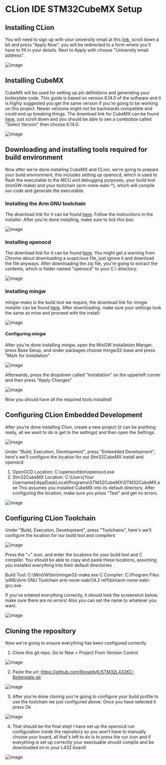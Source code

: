 # CLion IDE STM32CubeMX Setup

## Installing CLion
You will need to sign up with your university email at this [link](https://www.jetbrains.com/community/education/#students), scroll down a bit and press "Apply Now", you will be redirected to a form where you'll have to fill in your details.
Next to Apply with choose "University email address".

![image](https://github.com/user-attachments/assets/e7659ac8-fad1-499f-88e2-4a16d185f548)

## Installing CubeMX
CubeMX will be used for setting up pin definitions and generating your boilerplate code.
This guide is based on version 6.14.0 of the software and it is highly suggested you get the same version if you're going to be working on this project. Newer versions might not be backwards compatible and could end up breaking things.
The download link for CubeMX can be found [here](https://www.st.com/en/development-tools/stm32cubemx.html), just scroll down and you should be able to see a combobox called "Select Version" then choose 6.14.0.

![image](https://github.com/user-attachments/assets/aee97c16-e737-411b-94fa-6c708197581c)


## Downloading and installing tools required for build environment
Now after we're done installing CubeMX and CLion, we're going to prepare your build environment, this includes setting up openocd, which is used to flash the executable to the MCU and debugging purposes, your build tool (minGW-make) and your toolchain (arm-none-eabi-*), which will compile our code and generate the executable.
### Installing the Arm GNU toolchain
The download link for it can be found [here](https://drive.google.com/file/d/158hINy_kgiKLzf6zWr_2zqL_ZSa81_dX/view?usp=drive_link).
Follow the instructions in the installer.
After you're done installing, make sure to tick this box:

![image](https://github.com/user-attachments/assets/4fe0f21a-a405-43ad-bb80-447b72cc8d9e)

### Installing openocd
The download link for it can be found [here](https://drive.google.com/file/d/14RiTFgcj9DMeWCuWvT7mSWQa3KFe1E0L/view?usp=drive_link).
You might get a warning from Chrome about downloading a suspicious file, just ignore it and download the file anyways.
After downloading the zip file, you're going to extract the contents, which is folder named "openocd" to your C:\ directory.

![image](https://github.com/user-attachments/assets/b33a7043-3161-4085-b74c-a8d7644d954c)

### Installing mingw
mingw-make is the build tool we require, the download link for mingw installer can be found [here](https://drive.google.com/file/d/1TSeXzfRw1Ry84np91ZoGA8Q7HScLFBuR/view?usp=drive_link).
After downloading, make sure your settings look the same as mine and proceed with the install: 

![image](https://github.com/user-attachments/assets/b8a21046-66a8-4b23-b4b1-4da26f3005e4)

#### Configuring mingw
After you're done installing mingw, open the MinGW Installation Manger. press Base Setup, and under packages choose mingw32-base and press "Mark for installation"

![image](https://github.com/user-attachments/assets/d720025c-5009-4b12-8138-a3908eeaca0c)

Afterwards, press the dropdown called "Installation" on the upperleft corner and then press "Apply Changes"

![image](https://github.com/user-attachments/assets/1f82fdd3-7aa6-41d4-ac71-046a63d77e1d)

Now you should have all the required tools installed!

## Configuring CLion Embedded Development

After you're done installing Clion, create a new project (it can be anything really, all we want to do is get to the settings) and then open the Settings.

![image](https://github.com/user-attachments/assets/0bc9d065-38f4-49bd-89ca-917b687e910f)

Under "Build, Execution, Development", press "Embedded Development", here's we'll configure the location for out Stm32CubeMX install and openocd
1. OpenOCD Location: C:\openocd\bin\openocd.exe
2. Stm32CubeMX Location: C:\Users\[Your Username]\AppData\Local\Programs\STM32CubeMX\STM32CubeMX.exe
This assumes you installed CubeMX into its default directory.
After configuring the location, make sure you press "Test" and get no errors.

![image](https://github.com/user-attachments/assets/544636c6-dba4-4a1f-b377-f60ca0f99152)

## Configuring CLion Toolchain

Under "Build, Execution, Development", press "Toolchains", here's we'll configure the location for our build tool and compilers

![image](https://github.com/user-attachments/assets/8b797330-039b-4190-ba35-09b2c551f305)

Press the "+" icon. and enter the locations for your build tool and C compiler.
You should be able to copy and paste these locations, assuming you installed everything into their default directories

Build Tool: C:\MinGW\bin\mingw32-make.exe
C Compiler: C:\Program Files (x86)\Arm GNU Toolchain arm-none-eabi\14.2 rel1\bin\arm-none-eabi-gcc.exe

If you've entered everything correctly, it should look the screenshot below, make sure there are no errors!
Also you can set the name to whatever you want.

![image](https://github.com/user-attachments/assets/26ffd992-d3b0-4cfb-aa6e-5116dfd6afa4)

## Cloning the repository

Now we're going to ensure everything has been configured correctly

1. Clone this git repo. Go to New > Project From Version Control

![image](https://github.com/user-attachments/assets/ab60ef0e-1050-454c-aed5-22681a75d2ab)

2. Paste the url: https://github.com/RonaldyK/STM32L432KC-Boilerplate.git

![image](https://github.com/user-attachments/assets/58c9af1a-8ed1-48d3-8acf-0b18cb0125b4)

3. After you're done cloning you're going to configure your build profile to use the toolchain we just configured above. Once you have selected it press Ok 

![image](https://github.com/user-attachments/assets/e3e0062f-8909-4aa9-a19b-4c8f814c8abd)

4. That should be the final step! I have set up the openocd run configuration inside the repository so you
 won't have to manually choose your board, all that's left to do is to press the run icon and if everything is set up correctly your exectuable should compile and be downloaded on to your L432 board!

![image](https://github.com/user-attachments/assets/a6552e2b-b376-46e5-bacd-d80412740a20)
